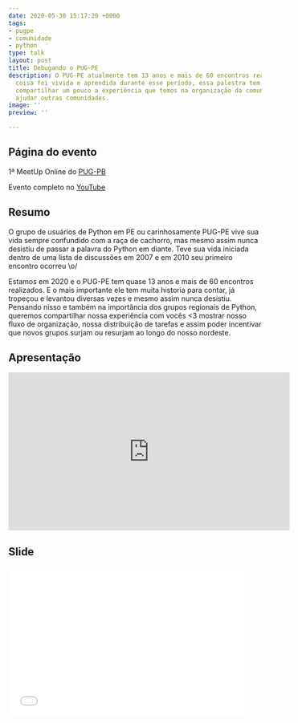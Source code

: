 ```yaml
---
date: 2020-05-30 15:17:20 +0000
tags:
- pugpe
- comunidade
- python
type: talk
layout: post
title: Debugando o PUG-PE
description: O PUG-PE atualmente tem 13 anos e mais de 60 encontros realizados. Muita
  coisa foi vivida e aprendida durante esse período, essa palestra tem o intuito de
  compartilhar um pouco a experiência que temos na organização da comunidade e assim
  ajudar outras comunidades.
image: ''
preview: ''

---
```

## Página do evento

1ª MeetUp Online do [PUG-PB](https://pb.python.org.br/eventos.html)

Evento completo no [YouTube](https://youtu.be/rmCElTofs4s)

## Resumo

O grupo de usuários de Python em PE ou carinhosamente PUG-PE vive sua vida sempre confundido com a raça de cachorro, mas mesmo assim nunca desistiu de passar a palavra do Python em diante. Teve sua vida iniciada dentro de uma lista de discussões em 2007 e em 2010 seu primeiro encontro ocorreu \\o/

Estamos em 2020 e o PUG-PE tem quase 13 anos e mais de 60 encontros realizados. E o mais importante ele tem muita historia para contar, já tropeçou e levantou diversas vezes e mesmo assim nunca desistiu. Pensando nisso e também na importância dos grupos regionais de Python, queremos compartilhar nossa experiência com vocês <3 mostrar nosso fluxo de organização, nossa distribuição de tarefas e assim poder incentivar que novos grupos surjam ou resurjam ao longo do nosso nordeste.

## Apresentação

<iframe width="560" height="315" src="https://www.youtube.com/embed/rmCElTofs4s?start=5862" frameborder="0" allow="accelerometer; autoplay; encrypted-media; gyroscope; picture-in-picture" allowfullscreen></iframe>

## Slide

<iframe src="[https://docs.google.com/presentation/d/e/2PACX-1vSOiKJtCx97SMuFUcWaQ3mgJWMmTOrbOVEVP2gpylZm1rSFGWsHhg8aiJOCpvg2mPew747oZMyV9Va1/embed?start=false&loop=false&delayms=3000](https://docs.google.com/presentation/d/e/2PACX-1vSOiKJtCx97SMuFUcWaQ3mgJWMmTOrbOVEVP2gpylZm1rSFGWsHhg8aiJOCpvg2mPew747oZMyV9Va1/embed?start=false&loop=false&delayms=3000 "https://docs.google.com/presentation/d/e/2PACX-1vSOiKJtCx97SMuFUcWaQ3mgJWMmTOrbOVEVP2gpylZm1rSFGWsHhg8aiJOCpvg2mPew747oZMyV9Va1/embed?start=false&loop=false&delayms=3000")" frameborder="0" width="480" height="299" allowfullscreen="true" mozallowfullscreen="true" webkitallowfullscreen="true"></iframe>